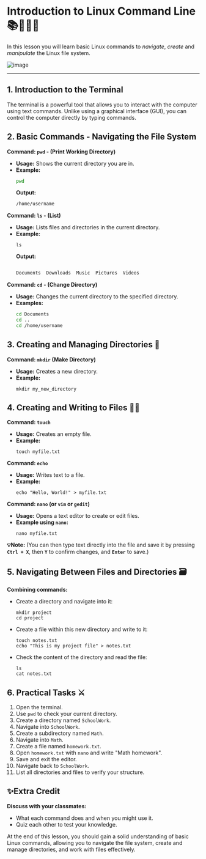 # Introduction to Linux Command Line 📚🧑🏽‍💻

In this lesson you will learn basic Linux commands to _navigate_, _create_ and _manipulate_ the Linux file system.

![image](https://github.com/ross-bish/Linux/assets/83789503/949a60b7-d4a2-4a7b-9120-f4a201c76b48)





---

## 1. Introduction to the Terminal

The terminal is a powerful tool that allows you to interact with the computer using text commands. Unlike using a graphical interface (GUI), you can control the computer directly by typing commands.

## 2. Basic Commands - Navigating the File System

**Command: `pwd` - (Print Working Directory)**
- **Usage:** Shows the current directory you are in.
- **Example:**
  ```sh  
  pwd
  ```
  **Output:**
  ```sh
  /home/username
  ```

**Command: `ls` - (List)**
- **Usage:** Lists files and directories in the current directory.
- **Example:**
    ```console
    ls
  ```
  **Output:**
  ```sh
  
  Documents  Downloads  Music  Pictures  Videos
  ```

**Command: `cd` - (Change Directory)**
- **Usage:** Changes the current directory to the specified directory.
- **Examples:**
  ```sh
  cd Documents
  cd ..
  cd /home/username
  ```

## 3. Creating and Managing Directories 📁

**Command: `mkdir` (Make Directory)**
- **Usage:** Creates a new directory.
- **Example:**
  ```console
  mkdir my_new_directory
  ```

## 4. Creating and Writing to Files 📄📝

**Command: `touch`**
- **Usage:** Creates an empty file.
- **Example:**
  ```console
  touch myfile.txt
  ```

**Command: `echo`**
- **Usage:** Writes text to a file.
- **Example:**
  ```console
  echo "Hello, World!" > myfile.txt
  ```

**Command: `nano` (or `vim` or `gedit`)**
- **Usage:** Opens a text editor to create or edit files.
- **Example using `nano`:**
  ```console
  nano myfile.txt
  ```

**💡Note:** (You can then type text directly into the file and save it by pressing **`Ctrl + X`**, then **`Y`** to confirm changes, and **`Enter`** to save.)

## 5. Navigating Between Files and Directories 🗃️

**Combining commands:**

- Create a directory and navigate into it:
  ```console
  mkdir project
  cd project
  ```

- Create a file within this new directory and write to it:
  ```console
  touch notes.txt
  echo "This is my project file" > notes.txt
  ```

- Check the content of the directory and read the file:
  ```console
  ls
  cat notes.txt
  ```

## 6. Practical Tasks ⚔️

1. Open the terminal.
2. Use `pwd` to check your current directory.
3. Create a directory named `SchoolWork`.
4. Navigate into `SchoolWork`.
5. Create a subdirectory named `Math`.
6. Navigate into `Math`.
7. Create a file named `homework.txt`.
8. Open `homework.txt` with `nano` and write "Math homework".
9. Save and exit the editor.
10. Navigate back to `SchoolWork`.
11. List all directories and files to verify your structure.

## ✨Extra Credit

**Discuss with your classmates:**
- What each command does and when you might use it.
- Quiz each other to test your knowledge.

At the end of this lesson, you should gain a solid understanding of basic Linux commands, allowing you to navigate the file system, create and manage directories, and work with files effectively.
